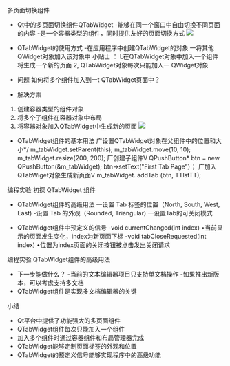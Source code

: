 多页面切换组件
-  Qt中的多页面切换组件QTabWidget
-能够在同一个窗口中自甶切换不同页面的内容
-是一个容器类型的组件，同时提供友好的页面切换方式
![](_v_images_/.png)

-  QTabWidget的使用方式
-在应用程序中创建QTabWidget的对象
一将其他QWidget对象加入该对象中
小贴士 ：
L在QTabWidget对象中加入一个组件将生成一个新的页面
2, QTabWidget对象每次只能加入一 QWidget对象

- 问题
如何将多个组件加入到一t QTabWidget页面中？
- 解决方案
1. 创建容器类型的组件对象
2. 将多个子组件在容器对象中布局
3. 将容器对象加入QTabWidget中生成新的页面
![](_v_images_/.png)

-  QTabWidget组件的基本用法
广设置QTabWidget对象在父组件中的位置和大小*/
m_tabWidget.setParent(this);
m_tabWidget.move(10, 10);
m_tabWidget.resize(200, 200);
厂创建子组件V
QPushButton* btn = new QPushButton(&m_tabWidget);
btn->setText("First Tab Page”）；
广加入QTabWiget对象生成新页面V
m_tabWidget. addTab (btn, TTlstTT);


编程实验 初探 QTabWidget 组件

-  QTabWidget组件的高级用法
一设置 Tab 标签的位置（North, South, West, East)
-设置 Tab 的外观（Rounded, Triangular)
一设置Tab的可关闭模式

-  QTabWidget组件中预定义的信号
-void currentChanged(int index)
•当前显示的页面发生变化，index为新页面下标
-void tabCloseRequested(int index)
•位置为index页面的关闭按钮被点击发出关闭请求

编程实验 QTabWidget组件的高级用法

- 下一步能做什么？
-当前的文本编辑器项目只支持单文档操作
-如果推出新版本，可以考虑支持多文档
- QTabWidget组件是实现多文档编辑器的关键


小结
-  Qt平台中提供了功能强大的多页面组件
-  QTabWidget组件每次只能加入一个组件
- 加入多个组件时通过容器组件和布局管理器完成
-  QTabWidget能够定制页面标签的外观和位置
-  QTabWidget的预定义信号能够实现程序中的高级功能
